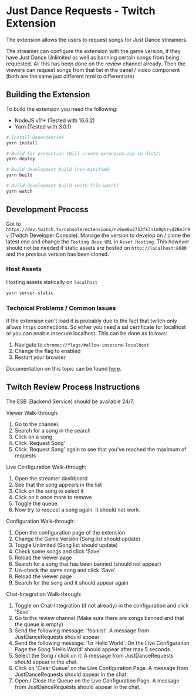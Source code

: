 # Just Dance Requests - Twitch Extension
The extension allows the users to request songs for Just Dance streamers. 

The streamer can configure the extension with the game version, if they have Just Dance Unlimited as well as banning certain songs from being requested.
All this has been done on the review channel already. Then the viewers can request songs from that list in the panel / video component (both are the same just different html to differentiate)

## Building the Extension
To build the extension you need the following:
- NodeJS v11+ (Tested with 16.6.2)
- Yarn (Tested with 3.0.1)

```bash
# Install Dependencies
yarn install

# Build for production (Will create extension.zip in dist/)
yarn deploy

# Build development build (non-minified)
yarn build

# Build development build (with file watch)
yarn watch
```

## Development Process
Got to `https://dev.twitch.tv/console/extensions/nv9ue0u2753fk3n1n9ghrvd28e3r9v` (Twitch Developer Console).
Manage the version to develop on / clone the latest one and change the `Testing Base URL` in `Asset Hosting`.
This however should not be needed if static assets are hosted on `http://localhost:8080` and the previous version has been cloned.

### Host Assets
Hosting assets statically on `localhost`

```bash
yarn server-static
```

### Technical Problems / Common Issues
If the extension can't load it is probably due to the fact that twitch only allows `https` connections. So either you need a ssl certificate for localhost or you can enable insecure localhost. This can be done as follows:

1. Navigate to `chrome://flags/#allow-insecure-localhost`
2. Change the flag to enabled
3. Restart your browser

Documentation on this topic can be found [here](https://dev.twitch.tv/docs/extensions#develop-your-extension).

## Twitch Review Process Instructions
The ESB (Backend Service) should be available 24/7.

Viewer Walk-through:
1. Go to the channel.
2. Search for a song in the search
3. Click on a song
4. Click 'Request Song'
5. Click 'Request Song' again to see that you've reached the maximum of requests

Live Configuration Walk-through:
1. Open the streamer dashboard
2. See that the song appears in the list
3. Click on the song to select it
4. Click on it once more to remove
5. Toggle the queue.
6. Now try to request a song again. It should not work.

Configuration Walk-through:
1. Open the configuration page of the extension
2. Change the Game Version (Song list should update)
3. Toggle Unlimited (Song list should update)
4. Check some songs and click 'Save'
5. Reload the viewer page
6. Search for a song that has been banned (should not appear)
7. Un-check the same song and click 'Save'
8. Reload the viewer page
9. Search for the song and it should appear again

Chat-Integration Walk-through:
1. Toggle on Chat-Integration (if not already) in the configuration and click 'Save'
2. Go to the review channel (Make sure there are songs banned and that the queue is empty)
3. Send the following message: '!banlist'. A message from JustDanceRequests should appear
4. Send the following message: '!sr Hello World'. On the Live Configuration Page the Song 'Hello World' should appear after max 5 seconds.
5. Select the Song / click on it. A message from JustDanceRequests should appear in the chat.
6. Click on 'Clear Queue' on the Live Configuration Page. A message from JustDanceRequests should appear in the chat.
7. Open / Close the Queue on the Live Configuration Page. A message from JustDanceRequests should appear in the chat.